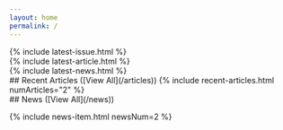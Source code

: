 ```yaml
---
layout: home
permalink: /
---
```


<div id="carousel" markdown=1>
  <div class="active-item" markdown=1>
  {% include latest-issue.html %}
  </div>
  <div markdown=1>
  {% include latest-article.html %}
  </div>
  <div markdown=1>
  {% include latest-news.html %}
  </div>
</div>
<div id="carousel-nav">
    <span id="carousel-nav-0" class="active-nav nf nf-md-numeric_1_box"></span>
    <span id="carousel-nav-1" class="nf nf-md-numeric_2_box"></span>
    <span id="carousel-nav-2" class="nf nf-md-numeric_3_box"></span>
</div>

<div markdown=1>
## Recent Articles ([View All](/articles))
{% include recent-articles.html numArticles="2" %}
</div>

<div markdown=1>
## News ([View All](/news))

{% include news-item.html newsNum=2 %}
</div>
